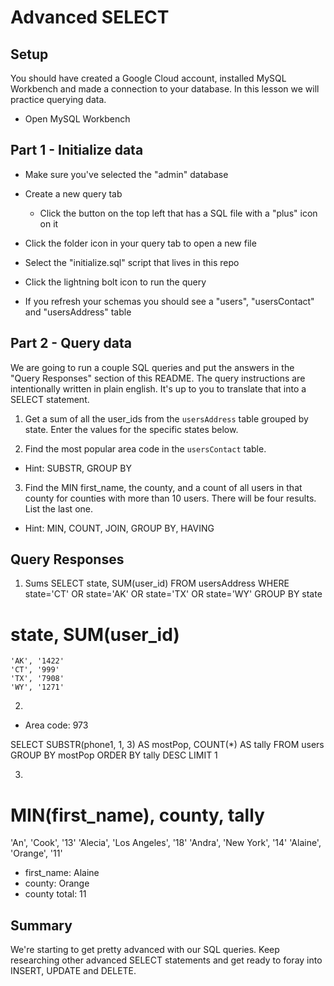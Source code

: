 # Advanced SELECT

## Setup

You should have created a Google Cloud account, installed MySQL Workbench and made a connection to your database. In this lesson we will practice querying data.

* Open MySQL Workbench

## Part 1 - Initialize data

* Make sure you've selected the "admin" database

* Create a new query tab
  * Click the button on the top left that has a SQL file with a "plus" icon on it

* Click the folder icon in your query tab to open a new file

* Select the "initialize.sql" script that lives in this repo

* Click the lightning bolt icon to run the query

* If you refresh your schemas you should see a "users", "usersContact" and "usersAddress" table

## Part 2 - Query data

We are going to run a couple SQL queries and put the answers in the "Query Responses" section of this README. The query instructions are intentionally written in plain english. It's up to you to translate that into a SELECT statement.

1. Get a sum of all the user_ids from the `usersAddress` table grouped by state. Enter the values for the specific states below.


2. Find the most popular area code in the `usersContact` table. 
  * Hint: SUBSTR, GROUP BY


3. Find the MIN first_name, the county, and a count of all users in that county for counties with more than 10 users. There will be four results. List the last one. 
  * Hint: MIN, COUNT, JOIN, GROUP BY, HAVING


## Query Responses

1. Sums
SELECT state, SUM(user_id)
FROM usersAddress
WHERE state='CT' OR state='AK' OR state='TX' OR state='WY'
GROUP BY state
  # state, SUM(user_id)
    'AK', '1422'
    'CT', '999'
    'TX', '7908'
    'WY', '1271'

2.
  * Area code: 973

  SELECT SUBSTR(phone1, 1, 3) AS mostPop, COUNT(*) AS tally
  FROM users
  GROUP BY mostPop
  ORDER BY tally DESC
  LIMIT 1

3.
# MIN(first_name), county, tally
'An', 'Cook', '13'
'Alecia', 'Los Angeles', '18'
'Andra', 'New York', '14'
'Alaine', 'Orange', '11'

  * first_name: Alaine
  * county: Orange
  * county total: 11


## Summary

We're starting to get pretty advanced with our SQL queries. Keep researching other advanced SELECT statements and get ready to foray into INSERT, UPDATE and DELETE.
